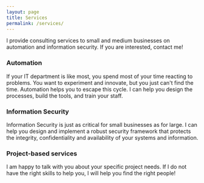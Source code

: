 ```yaml
---
layout: page
title: Services 
permalink: /services/
---
```


I provide consulting services to small and medium businesses on automation and information security. If you are interested, contact me!

### Automation

If your IT department is like most, you spend most of your time reacting to problems. You want to experiment and innovate, but you just can't find the time. Automation helps you to escape this cycle. I can help you design the processes, build the tools, and train your staff.

### Information Security

Information Security is just as critical for small businesses as for large. I can help you design and implement a robust security framework that protects the integrity, confidentiality and availability of your systems and information.

### Project-based services

I am happy to talk with you about your specific project needs. If I do not have the right skills to help you, I will help you find the right people!
